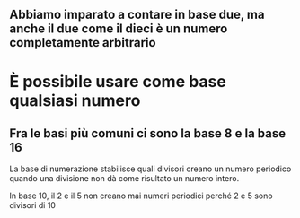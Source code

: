 ## Abbiamo imparato a contare in base due, ma anche il due come il dieci è un numero completamente arbitrario

<VSpace space="8"/>

# È possibile usare come base <Alert strong>qualsiasi numero</Alert>

<VSpace space="8"/>

## Fra le basi più comuni ci sono la <Alert>base 8</Alert> e la <Alert>base 16</Alert>

<CuriosityBlock class="mt-8">
La base di numerazione stabilisce quali divisori creano un numero periodico quando una divisione non dà come risultato un numero intero.

In base 10, il 2 e il 5 non creano mai numeri periodici perché 2 e 5 sono divisori di 10
</CuriosityBlock>
